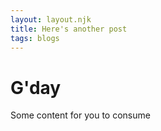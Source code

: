 ```yaml
---
layout: layout.njk
title: Here's another post
tags: blogs
---
```


# G'day

Some content for you to consume

